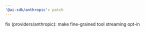 ```yaml
---
'@ai-sdk/anthropic': patch
---
```


fix (providers/anthropic): make fine-grained tool streaming opt-in
